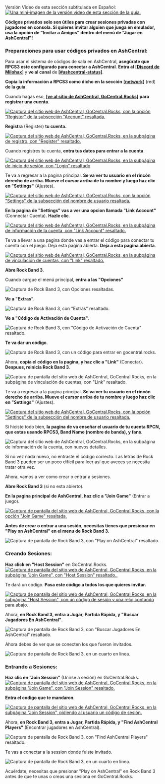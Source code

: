 Versión Vídeo de esta sección subtitulada en Español:  
[![Una mini-imagen de la versión vídeo de esta sección de la guía.](https://raw.githubusercontent.com/hmxmilohax/rb3-pc/main/assets/images/ash/vidthumb.png)](https://youtu.be/pfEUYhzw1ds "Rock Band 3 Multiplayer with Room Codes! [RPCS3] - YouTube")

**Códigos privados solo son útiles para crear sesiones privadas con jugadores en consola. Si quieres invitar alguien que juega en emulador, usa la opción de "Invitar a Amigos" dentro del menú de "Jugar en AshCentral"!**

### Preparaciones para usar códigos privados en AshCentral:

Para usar el sistema de códigos de sala en AshCentral, **asegúrate que RPCS3 este configurado para conectar a AshCentral**. **Entra al** [[**Discord de Milohax**]](https://rb3dx.neocities.org/discord) y **ve al canal** de **[\[#ashcentral-status\]](https://discord.com/channels/961352072140324924/1153056600030973992)**.

**Copia la información a RPCS3 como dicho en la sección** [**[network]**](https://rb3pc.milohax.org/espanol/configuracionpersonalizada/#network) (red) **de la guia**.

Cuando hagas eso, [**[ve al sitio de AshCentral, GoCentral.Rocks]**](https://gocentral.rocks/) **para registrar una cuenta**.

[![Captura del sitio web de AshCentral, GoCentral.Rocks, con la opción "Register" de la subsección "Account" resaltada.](https://raw.githubusercontent.com/hmxmilohax/rb3-pc/main/assets/images/ash/splash.png)](https://gocentral.rocks/ "GoCentral")

**Registra** (Register) **tu cuenta.**

[![Captura del sitio web de AshCentral, GoCentral.Rocks, en la subpágina de registro, con "Register" resaltado.](https://raw.githubusercontent.com/hmxmilohax/rb3-pc/main/assets/images/ash/register.png)](https://gocentral.rocks/register "GoCentral - Register")

Cuando registres tu cuenta, **entra tus datos para entrar a la cuenta**.

[![Captura del sitio web de AshCentral, GoCentral.Rocks, en la subpágina de inicio de sesión, con "Login" resaltado](https://raw.githubusercontent.com/hmxmilohax/rb3-pc/main/assets/images/ash/login.png)](https://gocentral.rocks/login "GoCentral - Login")

Te va a regresar a la pagina principal. **Se va ver tu usuario en el rincón derecho de arriba. Mueve el cursor arriba de tu nombre y luego haz clic en "Settings"** (Ajustes).

[![Captura del sitio web de AshCentral, GoCentral.Rocks, con la opción "Settings" de la subsección del nombre de usuario resaltada.](https://raw.githubusercontent.com/hmxmilohax/rb3-pc/main/assets/images/ash/splashsettings.png)](https://gocentral.rocks/settings "GoCentral")

**En la pagina de "Settings" vas a ver una opcion llamada "Link Account"** (Connectar Cuenta). **Hazle clic**.

[![Captura del sitio web de AshCentral, GoCentral.Rocks, en la subpágina de información de la cuenta, con "Link Account" resaltado.](https://raw.githubusercontent.com/hmxmilohax/rb3-pc/main/assets/images/ash/settings.png)](https://gocentral.rocks/link "GoCentral")

Te va a llevar a una pagina donde vas a entrar el código para conectar tu cuenta con el juego. Deja esta pagina abierta. **Deja a esta pagina abierta**.

[![Captura del sitio web de AshCentral, GoCentral.Rocks, en la subpágina de vinculación de cuentas, con "Link" resaltado.](https://raw.githubusercontent.com/hmxmilohax/rb3-pc/main/assets/images/ash/link.png)](https://gocentral.rocks/link "GoCentral")

**Abre Rock Band 3**.

Cuando cargue el menú principal, **entra a las "Opciones"**

![Captura de Rock Band 3, con Opciones resaltadas.](https://raw.githubusercontent.com/hmxmilohax/rb3-pc/main/assets/images/ash/optionses.png "Rock Band 3: Options")

**Ve a "Extras".**

![Captura de Rock Band 3, con "Extras" resaltado.](https://raw.githubusercontent.com/hmxmilohax/rb3-pc/main/assets/images/ash/extrases.png "Rock Band 3: Extras")

**Ve a "Código de Activación de Cuenta"**.

![Captura de Rock Band 3, con "Código de Activación de Cuenta" resaltado.](https://raw.githubusercontent.com/hmxmilohax/rb3-pc/main/assets/images/ash/accountlinkingcodees.png "Rock Band 3: Código de Activación de Cuenta")

**Te va dar un código**.

![Captura de Rock Band 3, con un código para entrar en gocentral.rocks.](https://raw.githubusercontent.com/hmxmilohax/rb3-pc/main/assets/images/ash/codees.png "Rock Band 3: Code Here")

Ahora, **copia el código en la pagina, y haz clic a "Link"** (Conectar). **Despues, reinicia Rock Band 3**.

![Captura de pantalla del sitio web de AshCentral, GoCentral.Rocks, en la subpágina de vinculación de cuentas, con "Link" resaltado.](https://raw.githubusercontent.com/hmxmilohax/rb3-pc/main/assets/images/ash/link.png "GoCentral - Link Account")

Te va a regresar a la pagina principal. **Se va ver tu usuario en el rincón derecho de arriba. Mueve el cursor arriba de tu nombre y luego haz clic en "Settings"** (Ajustes).

[![Captura del sitio web de AshCentral, GoCentral.Rocks, con la opción "Settings" de la subsección del nombre de usuario resaltada.](https://raw.githubusercontent.com/hmxmilohax/rb3-pc/main/assets/images/ash/splashsettings.png)](https://gocentral.rocks/settings "GoCentral")

Si hiciste todo bien, **la pagina de va enseñar el usuario de tu cuenta RPCN, que estas usando RPCS3, Band Name (nombre de banda), y fans.**

![Captura del sitio web de AshCentral, GoCentral.Rocks, en la subpágina de información de la cuenta, con nuevos detalles.](https://raw.githubusercontent.com/hmxmilohax/rb3-pc/main/assets/images/ash/linked.png "GoCentral - Settings")

Si no vez nada nuevo, no entraste el código correcto. Las letras de Rock Band 3 pueden ser un poco difícil para leer así que aveces se necesita tratar otra vez. 

Ahora, vamos a ver como crear o entrar a sesiones.

**Abre Rock Band 3** (si no esta abierto).

**En la pagina principal de AshCentral, haz clic a "Join Game"** (Entrar a juego).

[![Captura de pantalla del sitio web de AshCentral, GoCentral.Rocks, con la opción "Join Game" resaltada.](https://raw.githubusercontent.com/hmxmilohax/rb3-pc/main/assets/images/ash/joingame.png)](https://gocentral.rocks/sessions "GoCentral")

**Antes de crear o entrar a una sesión, necesitas tienes que presionar en "Play on AshCentral" en el menu de Rock Band 3.**

![Captura de pantalla de Rock Band 3, con "Play on AshCentral" resaltado.](https://raw.githubusercontent.com/hmxmilohax/rb3-pc/main/assets/images/ash/ashcentrales.png "Rock Band 3: Play on AshCentral")


### Creando Sesiones:

**Haz click en "Host Session"** en GoCentral.Rocks.
[![Captura de pantalla del sitio web de AshCentral, GoCentral.Rocks, en la subpágina "Join Game", con "Host Session" resaltado..](https://raw.githubusercontent.com/hmxmilohax/rb3-pc/main/assets/images/ash/hostsession.png)](https://gocentral.rocks/sessions/ "GoCentral - Host Session")

Te dará un código. **Pasa este código a todos los que quieres invitar.**

[![Captura de pantalla del sitio web de AshCentral, GoCentral.Rocks, en la subpágina "Host Session", con un código de sesión y una reloj contando para abajo.](https://raw.githubusercontent.com/hmxmilohax/rb3-pc/main/assets/images/ash/hostroom.png)](https://gocentral.rocks/sessions/host "GoCentral - Host Session")

Ahora, **en Rock Band 3, entra a Jugar, Partida Rápida, y "Buscar Jugadores En AshCentral"**.

![Captura de pantalla de Rock Band 3, con "Buscar Jugadores En AshCentral" resaltado.](https://raw.githubusercontent.com/hmxmilohax/rb3-pc/main/assets/images/ash/findashcentralplayerses.png "Rock Band 3: Buscar Jugadores En AshCentral")

Ahora debes de ver que se conecten los que fueron invitados.

![Captura de pantalla de Rock Band 3, en un cuarto en linea.](https://raw.githubusercontent.com/hmxmilohax/rb3-pc/main/assets/images/ash/hostlobbyes.png "Rock Band 3: Buscando jugadores en AshCentral")

### Entrando a Sesiones:

**Haz clic en "Join Session"** (Unirse a sesión) en GoCentral.Rocks.
[![Captura de pantalla del sitio web de AshCentral, GoCentral.Rocks, en la subpágina "Join Game", con "Join Session" resaltado.](https://raw.githubusercontent.com/hmxmilohax/rb3-pc/main/assets/images/ash/joinsession.png)](https://gocentral.rocks/sessions/ "GoCentral - Join Session")

**Entra el codigo que te mandaron**.

[![Captura de pantalla del sitio web de AshCentral, GoCentral.Rocks, en la subpágina "Join Session", pidiendo al usuario un código de sesión.](https://raw.githubusercontent.com/hmxmilohax/rb3-pc/main/assets/images/ash/joinroom.png)](https://gocentral.rocks/sessions/join "GoCentral - Join Session")

Ahora, **en Rock Band 3, entra a Jugar, Partida Rápida, y "Find AshCentral Players"** (Encontrar jugadores en AshCentral).

![Captura de pantalla de Rock Band 3, con "Find AshCentral Players" resaltado.](https://raw.githubusercontent.com/hmxmilohax/rb3-pc/main/assets/images/ash/findashcentralplayerses.png "Rock Band 3: Find AshCentral Players")

Te vas a conectar a la session donde fuiste invitado.

![Captura de pantalla de Rock Band 3, en un cuarto en linea.](https://raw.githubusercontent.com/hmxmilohax/rb3-pc/main/assets/images/ash/joinlobbyes.png "Rock Band 3: Buscando jugadores en AshCentral...")

Acuérdate, necesitas que presionar "Play on AshCentral" en Rock Band 3 antes de que te unas o creas una sesiona en GoCentral.Rocks.